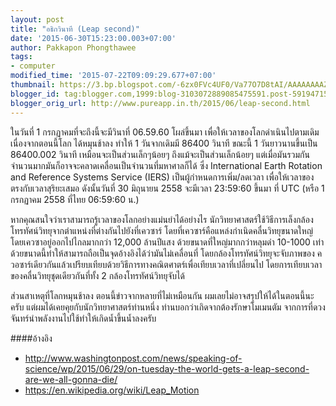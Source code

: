 ```yaml
---
layout: post
title: "อธิกวินาที (Leap second)"
date: '2015-06-30T15:23:00.003+07:00'
author: Pakkapon Phongthawee
tags:
- computer
modified_time: '2015-07-22T09:09:29.677+07:00'
thumbnail: https://3.bp.blogspot.com/-6zx0FVc4UF0/Va77O7D8tAI/AAAAAAAAZ34/es2twyYmkAQ/s1600/leapsecond-new.png
blogger_id: tag:blogger.com,1999:blog-3103072889085475591.post-5919471577124899642
blogger_orig_url: http://www.pureapp.in.th/2015/06/leap-second.html
---
```


ในวันที่ 1 กรกฏาคมที่จะถึงนี้จะมีวินาที่ 06.59.60 โผล่ขึ้นมา เพื่อให้เวลาของโลกดำเนินไปตามเดิมเนื่องจากตอนนี้โลก ได้หมุนช้าลง ทำให้ 1 วันจากเดิมมี 86400 วินาที ขณะนี้ 1 วันยาวนานขึ้นเป็น 86400.002 วินาที เหมือนจะเป็นส่วนเล็กๆน้อยๆ ถึงแม้จะเป็นส่วนเล็กน้อยๆ แต่เมื่อมันรวมกันจำนวนมากมันก็อาจจะคลาดเคลื่อนเป็นจำนวนที่มหาศาลก็ได้ ซึ่ง International Earth Rotation and Reference Systems Service (IERS) เป็นผู้กำหนดการเพิ่ม/ลดเวลา เพื่อให้เวลาของตรงกับเวลาสุริยะเสมอ ดังนั้นวันที่ 30 มิถุนายน 2558 จะมีเวลา 23:59:60 ขึ้นมา ที่ UTC (หรือ 1 กรกฏาคม 2558 ที่ไทย 06:59:60 น.)

หากคุณสนใจว่าเราสามารถรู้เวลาของโลกอย่างแม่นยำได้อย่างไร นักวิทยาศาสตร์ใช้วิธีการเล็งกล้องโทรทัศน์วิทยุจากตำแหน่งที่ต่างกันไปยังที่เควซาร์ โดยที่เควซาร์คือแหล่งกำเนิดคลื่นวิทยุขนาดใหญ่ โดยเควซาอยู่ออกไปไกลมากกว่า 12,000 ล้านปีแสง ด้วยขนาดที่ใหญ่มากกว่าหลุมดำ 10-1000 เท่า ด้วยขนาดนี้ทำให้สามารถถือเป็นจุดอ้างอิงได้ว่ามันไม่เคลื่อนที่ โดยกล้องโทรทัศน์วิทยุจะจับภาพของ ควอซาร์เดียวกันแล้วเปรียบเทียบด้วยวิธีการทางคณิตศาตร์เพื่อเทียบเวลาที่เปลี่ยนไป โดยการเทียบเวลาของคลื่นวิทยุชุดเดียวกันที่ทั้ง 2 กล้องโทรทัศน์วิทยุจับได้

ส่วนสาเหตุที่โลกหมุนช้าลง ตอนนี้ข่าวจากหลายที่ไม่เหมือนกัน ผมเลยไม่อาจสรุปให้ได้ในตอนนี้นะครับ แต่ผมได้เคยคุยกับนักวิทยาศาสตร์ท่านหนึ่ง ท่านบอกว่าเกิดจากต้องรักษาโมเมนตัม จากการที่ดวงจันทร์นำพลังงานไปใช้ทำให้เกิดน้ำขึ้นน้ำลงครับ

####อ้างอิง  
- http://www.washingtonpost.com/news/speaking-of-science/wp/2015/06/29/on-tuesday-the-world-gets-a-leap-second-are-we-all-gonna-die/
- https://en.wikipedia.org/wiki/Leap_Motion
